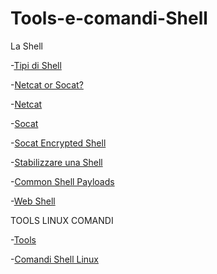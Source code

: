 # Tools-e-comandi-Shell

La Shell

-[Tipi di Shell](https://github.com/emanueletroiani/Tools-e-comandi-Shell/blob/Tipi-di-Shell/README.md)

-[Netcat or Socat?](https://github.com/emanueletroiani/Tools-e-comandi-Shell/edit/Netcat-or-Socat/README.md)

-[Netcat](https://github.com/emanueletroiani/Tools-e-comandi-Shell/edit/Netcat/README.md)

-[Socat](https://github.com/emanueletroiani/Tools-e-comandi-Shell/blob/Socat/README.md)

-[Socat Encrypted Shell](https://github.com/emanueletroiani/Tools-e-comandi-Shell/edit/Socat-Encrypted-Shell/README.md)

-[Stabilizzare una Shell](https://github.com/emanueletroiani/Tools-e-comandi-Shell/blob/Stabilizzare-una-Shell/README.md)

-[Common Shell Payloads](https://github.com/emanueletroiani/Tools-e-comandi-Shell/edit/Common-Shell-Payloads/README.md)

-[Web Shell](https://github.com/emanueletroiani/Tools-e-comandi-Shell/edit/Web-Shell/README.md)

TOOLS LINUX COMANDI

-[Tools](https://github.com/emanueletroiani/Tools-e-comandi-Shell/blob/Tools-Linux-e-comandi/README.md)

-[Comandi Shell Linux](https://github.com/emanueletroiani/Tools-e-comandi-Shell/tree/Comandi-Shell-Linux)
